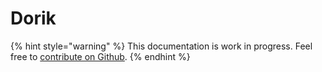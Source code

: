 # Dorik

{% hint style="warning" %}
This documentation is work in progress. Feel free to [contribute on Github](https://github.com/surjithctly/web3forms-docs).
{% endhint %}

